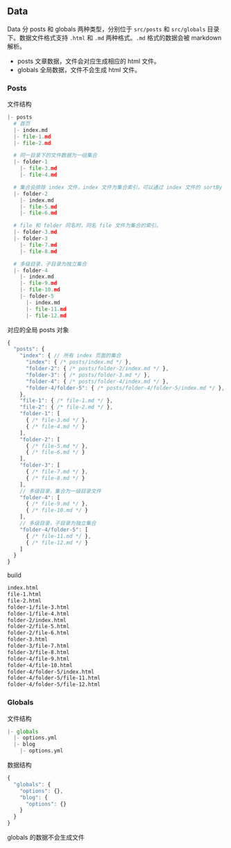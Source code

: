 ## Data

Data 分 posts 和 globals 两种类型，分别位于 `src/posts` 和 `src/globals` 目录下。数据文件格式支持 `.html` 和 `.md` 两种格式。`.md` 格式的数据会被 markdown 解析。

- posts 文章数据，文件会对应生成相应的 html 文件。
- globals 全局数据，文件不会生成 html 文件。

### Posts

文件结构

```python
|- posts
  # 首页
  |- index.md
  |- file-1.md
  |- file-2.md

  # 同一目录下的文件数据为一组集合
  |- folder-1           
    |- file-3.md
    |- file-4.md

  # 集合会排除 index 文件，index 文件为集合索引，可以通过 index 文件的 sortBy 字段设置集合的排序情况
  |- folder-2
    |- index.md
    |- file-5.md
    |- file-6.md

  # file 和 folder 同名时，同名 file 文件为集合的索引。
  |- folder-3.md
  |- folder-3
    |- file-7.md
    |- file-8.md

  # 多级目录，子目录为独立集合
  |- folder-4
    |- index.md
    |- file-9.md
    |- file-10.md
    |- folder-5
      |- index.md
      |- file-11.md
      |- file-12.md
```

对应的全局 posts 对象

```js
{
  "posts": {
    "index": { // 所有 index 页面的集合
      "index": { /* posts/index.md */ },
      "folder-2": { /* posts/folder-2/index.md */ },
      "folder-3": { /* posts/folder-3.md */ },
      "folder-4": { /* posts/folder-4/index.md */ },
      "folder-4/folder-5": { /* posts/folder-4/folder-5/index.md */ },
    },
    "file-1": { /* file-1.md */ },
    "file-2": { /* file-2.md */ },
    "folder-1": [
      { /* file-3.md */ },
      { /* file-4.md */ }
    ],
    "folder-2": [
      { /* file-5.md */ },
      { /* file-6.md */ }
    ],
    "folder-3": [
      { /* file-7.md */ },
      { /* file-8.md */ }
    ],
    // 多级目录，集合为一级目录文件
    "folder-4": [
      { /* file-9.md */ },
      { /* file-10.md */ }
    ],
    // 多级目录，子目录为独立集合
    "folder-4/folder-5": [
      { /* file-11.md */ },
      { /* file-12.md */ }
    ]
  }
}
```

build

```html
index.html
file-1.html
file-2.html
folder-1/file-3.html
folder-1/file-4.html
folder-2/index.html
folder-2/file-5.html
folder-2/file-6.html
folder-3.html
folder-3/file-7.html
folder-3/file-8.html
folder-4/file-9.html
folder-4/file-10.html
folder-4/folder-5/index.html
folder-4/folder-5/file-11.html
folder-4/folder-5/file-12.html
```

### Globals

文件结构

```python
|- globals
  |- options.yml
  |- blog
    |- options.yml
```

数据结构

```js
{
  "globals": {
    "options": {},
    "blog": {
      "options": {}
    }
  }
}
```

globals 的数据不会生成文件

